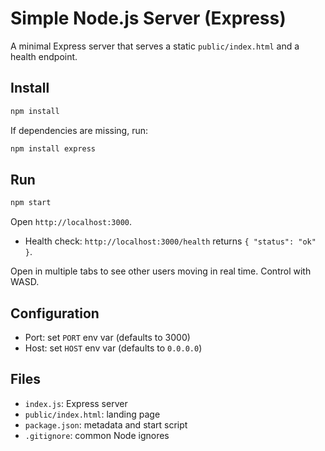 # Simple Node.js Server (Express)

A minimal Express server that serves a static `public/index.html` and a health endpoint.

## Install

```bash
npm install
```

If dependencies are missing, run:

```bash
npm install express
```

## Run

```bash
npm start
```

Open `http://localhost:3000`.

- Health check: `http://localhost:3000/health` returns `{ "status": "ok" }`.

Open in multiple tabs to see other users moving in real time. Control with WASD.

## Configuration

- Port: set `PORT` env var (defaults to 3000)
- Host: set `HOST` env var (defaults to `0.0.0.0`)

## Files

- `index.js`: Express server
- `public/index.html`: landing page
- `package.json`: metadata and start script
- `.gitignore`: common Node ignores
